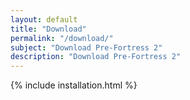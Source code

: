```yaml
---
layout: default
title: "Download"
permalink: "/download/"
subject: "Download Pre-Fortress 2"
description: "Download Pre-Fortress 2"
---
```


{% include installation.html %}
<!-- I was hardly using proper markdown so I moved it to an html file for readability -->